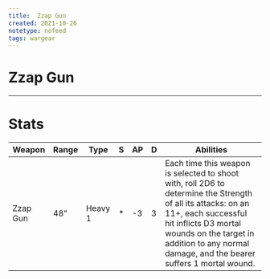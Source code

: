```yaml
---
title:  Zzap Gun
created: 2021-10-26
notetype: nofeed
tags: wargear
---
```


# Zzap Gun

---

# Stats

| Weapon   | Range | Type    | S   | AP  | D   | Abilities                                                                                                                                                                                                                                               |
| -------- | ----- | ------- | --- | --- | --- | ------------------------------------------------------------------------------------------------------------------------------------------------------------------------------------------------------------------------------------------------------- |
| Zzap Gun | 48"   | Heavy 1 | *   | -3  | 3   | Each time this weapon is selected to shoot with, roll 2D6 to determine the Strength of all its attacks: on an 11+, each successful hit inflicts D3 mortal wounds on the target in addition to any normal damage, and the bearer suffers 1 mortal wound. | 
